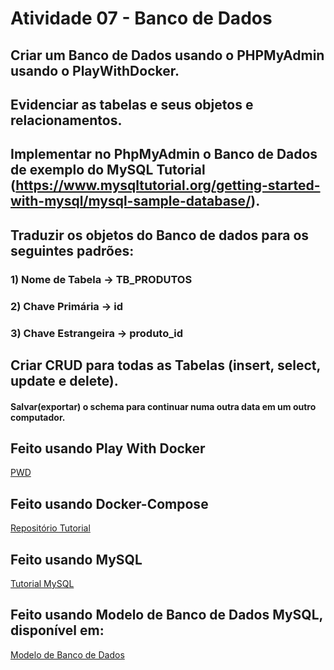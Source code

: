 # Atividade 07 - Banco de Dados
## Criar um Banco de Dados usando o PHPMyAdmin usando o PlayWithDocker. 
## Evidenciar as tabelas e seus objetos e relacionamentos.
## Implementar no PhpMyAdmin o Banco de Dados de exemplo do MySQL Tutorial (https://www.mysqltutorial.org/getting-started-with-mysql/mysql-sample-database/).
## Traduzir os objetos do Banco de dados para os seguintes padrões:
### 1) Nome de Tabela -> TB_PRODUTOS
### 2) Chave Primária -> id
### 3) Chave Estrangeira -> produto_id
## Criar CRUD para todas as Tabelas (insert, select, update e delete). 
#### Salvar(exportar) o schema para continuar numa outra data em um outro computador.

## Feito usando Play With Docker
[PWD](https://labs.play-with-docker.com/)
## Feito usando Docker-Compose
[Repositório Tutorial](https://github.com/ricdtaveira/docker/tree/main/10-Docker-Compose/10-exemplo-04)
## Feito usando MySQL
[Tutorial MySQL](https://www.mysqltutorial.org/)
## Feito usando Modelo de Banco de Dados MySQL, disponível em:
[Modelo de Banco de Dados](https://www.mysqltutorial.org/getting-started-with-mysql/mysql-sample-database/)
